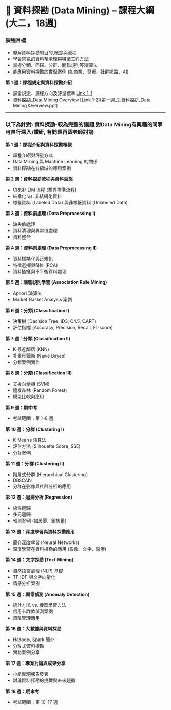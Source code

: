 # 📘 資料探勘 (Data Mining) – 課程大綱 (大二，18週)

### **課程目標**

* 瞭解資料探勘的目的,概念與流程
* 學習常見的資料預處理與特徵工程方法
* 掌握分類、回歸、分群、關聯規則等演算法
* 能應用資料探勘於實際案例 (如商業、醫療、社群網路、AI)

**第 1 週：課程規定與資料探勘介紹**

* 課堂規定、課程方向及評量標準   [Link 1-1](第一週_1.課堂規定及評量標準.pptx)
* 資料探勘_Data Mining Overview   [Link 1-2](第一週_2.資料探勘_Data Mining Overview.ppt)

---

### **以下為針對: 資料探勘-較為完整的議題,對Data Mining有興趣的同學可自行深入/鑽研, 有問題再跟老師討論**

**第 1 週：課程介紹與資料探勘概觀**

* 課程介紹與評量方式
* Data Mining 與 Machine Learning 的關係
* 資料探勘在各領域的應用案例

**第 2 週：資料探勘流程與資料型態**

* CRISP-DM 流程 (業界標準流程)
* 結構化 vs. 非結構化資料
* 標籤資料 (Labeled Data) 與非標籤資料 (Unlabeled Data)

**第 3 週：資料前處理 (Data Preprocessing I)**

* 缺失值處理
* 資料清理與異常值處理
* 資料整合

**第 4 週：資料前處理 (Data Preprocessing II)**

* 資料標準化與正規化
* 特徵選擇與降維 (PCA)
* 資料抽樣與不平衡資料處理

**第 5 週：關聯規則學習 (Association Rule Mining)**

* Apriori 演算法
* Market Basket Analysis 案例

**第 6 週：分類 (Classification I)**

* 決策樹 (Decision Tree: ID3, C4.5, CART)
* 評估指標 (Accuracy, Precision, Recall, F1-score)

**第 7 週：分類 (Classification II)**

* K 最近鄰居 (KNN)
* 朴素貝葉斯 (Naïve Bayes)
* 分類案例實作

**第 8 週：分類 (Classification III)**

* 支援向量機 (SVM)
* 隨機森林 (Random Forest)
* 模型比較與應用

**第 9 週：期中考**

* 考試範圍：第 1–8 週

**第 10 週：分群 (Clustering I)**

* K-Means 演算法
* 評估方法 (Silhouette Score, SSE)
* 分群案例

**第 11 週：分群 (Clustering II)**

* 階層式分群 (Hierarchical Clustering)
* DBSCAN
* 分群在影像與社群分析的應用

**第 12 週：迴歸分析 (Regression)**

* 線性迴歸
* 多元迴歸
* 預測案例 (如房價、銷售量)

**第 13 週：深度學習與資料探勘應用**

* 簡介深度學習 (Neural Networks)
* 深度學習在資料探勘的應用 (影像、文字、醫療)

**第 14 週：文字探勘 (Text Mining)**

* 自然語言處理 (NLP) 基礎
* TF-IDF 與文字向量化
* 情感分析案例

**第 15 週：異常偵測 (Anomaly Detection)**

* 統計方法 vs. 機器學習方法
* 信用卡詐欺偵測案例
* 風險管理應用

**第 16 週：大數據與資料探勘**

* Hadoop, Spark 簡介
* 分散式資料探勘
* 實務案例分享

**第 17 週：專案討論與成果分享**

* 小組專題報告發表
* 討論資料探勘的挑戰與未來趨勢

**第 18 週：期末考**

* 考試範圍：第 10–17 週
